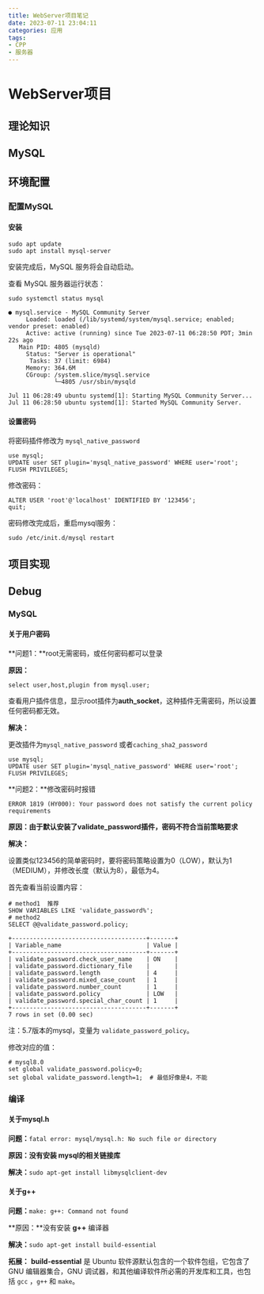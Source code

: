 ```yaml
---
title: WebServer项目笔记
date: 2023-07-11 23:04:11
categories: 应用
tags:
- CPP
- 服务器
---
```


# WebServer项目

## 理论知识





## MySQL





## 环境配置

### 配置MySQL

#### 安装

```shell
sudo apt update
sudo apt install mysql-server
```

安装完成后，MySQL 服务将会自动启动。

查看 MySQL 服务器运行状态：

```shell
sudo systemctl status mysql
```

```shell
● mysql.service - MySQL Community Server
     Loaded: loaded (/lib/systemd/system/mysql.service; enabled; vendor preset: enabled)
     Active: active (running) since Tue 2023-07-11 06:28:50 PDT; 3min 22s ago
   Main PID: 4805 (mysqld)
     Status: "Server is operational"
      Tasks: 37 (limit: 6984)
     Memory: 364.6M
     CGroup: /system.slice/mysql.service
             └─4805 /usr/sbin/mysqld

Jul 11 06:28:49 ubuntu systemd[1]: Starting MySQL Community Server...
Jul 11 06:28:50 ubuntu systemd[1]: Started MySQL Community Server.
```



#### 设置密码

将密码插件修改为 `mysql_native_password`

```mysql
use mysql;
UPDATE user SET plugin='mysql_native_password' WHERE user='root';
FLUSH PRIVILEGES;
```

修改密码：

```mysql
ALTER USER 'root'@'localhost' IDENTIFIED BY '123456';
quit;
```

密码修改完成后，重启mysql服务：

```shell
sudo /etc/init.d/mysql restart
```



## 项目实现





## Debug

### MySQL

#### 关于用户密码

**问题1：**root无需密码，或任何密码都可以登录

**原因：**

```mysql
select user,host,plugin from mysql.user;
```

查看用户插件信息，显示root插件为**auth_socket**，这种插件无需密码，所以设置任何密码都无效。

**解决：**

更改插件为`mysql_native_password` 或者`caching_sha2_password`

```mysql
use mysql;
UPDATE user SET plugin='mysql_native_password' WHERE user='root';
FLUSH PRIVILEGES;
```



**问题2：**修改密码时报错

`ERROR 1819 (HY000): Your password does not satisfy the current policy requirements`

**原因：**由于默认安装了validate_password插件，密码不符合**当前策略要求**

**解决：**

设置类似123456的简单密码时，要将密码策略设置为0（LOW），默认为1（MEDIUM），并修改长度（默认为8），最低为4。

首先查看当前设置内容：

```mysql
# method1  推荐
SHOW VARIABLES LIKE 'validate_password%';
# method2
SELECT @@validate_password.policy;
```

```shell
+--------------------------------------+-------+
| Variable_name                        | Value |
+--------------------------------------+-------+
| validate_password.check_user_name    | ON    |
| validate_password.dictionary_file    |       |
| validate_password.length             | 4     |
| validate_password.mixed_case_count   | 1     |
| validate_password.number_count       | 1     |
| validate_password.policy             | LOW   |
| validate_password.special_char_count | 1     |
+--------------------------------------+-------+
7 rows in set (0.00 sec)
```

注：5.7版本的mysql，变量为 `validate_password_policy`。

修改对应的值：

```mysql
# mysql8.0
set global validate_password.policy=0;
set global validate_password.length=1;	# 最低好像是4，不能
```



### 编译

#### 关于mysql.h

**问题：**`fatal error: mysql/mysql.h: No such file or directory`

**原因：**没有安装 **mysql**的**相关链接库**

**解决：**`sudo apt-get install libmysqlclient-dev`



#### 关于g++

**问题：**`make: g++: Command not found`

**原因：**没有安装 **g++** 编译器

**解决：**`sudo apt-get install build-essential`

**拓展：** **build-essential** 是 Ubuntu 软件源默认包含的一个软件包组，它包含了 GNU 编辑器集合，GNU 调试器，和其他编译软件所必需的开发库和工具，也包括 `gcc` ，`g++` 和 `make`。

